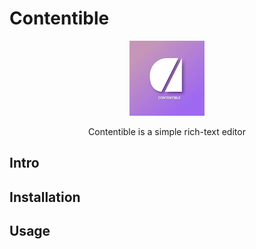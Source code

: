 # Contentible

<div align="center">
  <img src="https://raw.githubusercontent.com/ui-pack/contentible/main/static/contentible.jpg" alt="Contentible Logo">
  <p>Contentible is a simple rich-text editor</p>
</div>

## Intro

## Installation
## Usage
